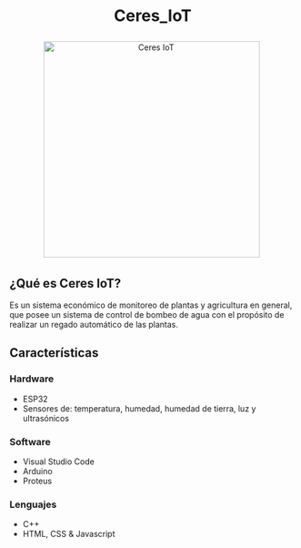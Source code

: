 # <p align="center"> Ceres_IoT </p>
<p align="center"> <img src="https://github.com/Sirius-py/Ceres_IoT/blob/Master/Imagenes/Logo_Ceres_null.png" title="Ceres IoT" alt="Ceres IoT" width="380" height="380"/>&nbsp;</p>

## ¿Qué es Ceres IoT?
Es un sistema económico de monitoreo de plantas y agricultura en general, que posee un sistema de control de bombeo de agua con el propósito de realizar un regado automático de las plantas.

## Características

### Hardware
  * ESP32
  * Sensores de: temperatura, humedad, humedad de tierra, luz y ultrasónicos
 
### Software
  * Visual Studio Code
  * Arduino
  * Proteus
  
### Lenguajes
  * C++
  * HTML, CSS & Javascript
